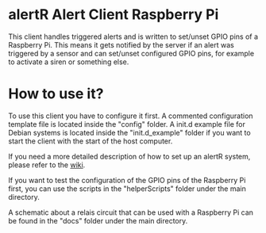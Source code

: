 alertR Alert Client Raspberry Pi
======

This client handles triggered alerts and is written to set/unset GPIO pins of a Raspberry Pi. This means it gets notified by the server if an alert was triggered by a sensor and can set/unset configured GPIO pins, for example to activate a siren or something else.


How to use it?
======

To use this client you have to configure it first. A commented configuration template file is located inside the "config" folder. A init.d example file for Debian systems is located inside the "init.d_example" folder if you want to start the client with the start of the host computer.

If you need a more detailed description of how to set up an alertR system, please refer to the [wiki](https://github.com/sqall01/alertR/wiki).

If you want to test the configuration of the GPIO pins of the Raspberry Pi first, you can use the scripts in the "helperScripts" folder under the main directory.

A schematic about a relais circuit that can be used with a Raspberry Pi can be found in the "docs" folder under the main directory.